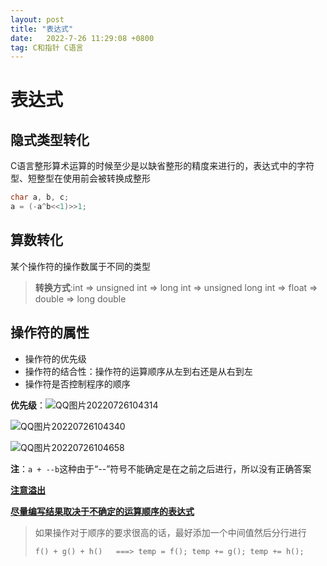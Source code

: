 ```yaml
---
layout: post
title: "表达式"  
date:   2022-7-26 11:29:08 +0800
tag: C和指针 C语言
---
```


# 表达式

## 隐式类型转化

C语言整形算术运算的时候至少是以缺省整形的精度来进行的，表达式中的字符型、短整型在使用前会被转换成整形

```C
char a, b, c;
a = (-a^b<<1)>>1;
```



## 算数转化

某个操作符的操作数属于不同的类型

>  **转换方式**:int => unsigned int => long int => unsigned long int => float => double => long double

## 操作符的属性

+ 操作符的优先级
+ 操作符的结合性：操作符的运算顺序从左到右还是从右到左
+ 操作符是否控制程序的顺序

**优先级**：![QQ图片20220726104314](E:\a学习\笔记\img\QQ图片20220726104314.png)	

![QQ图片20220726104340](E:\a学习\笔记\img\QQ图片20220726104340.png)



![QQ图片20220726104658](E:\a学习\笔记\img\QQ图片20220726104658.png)

**注**：```a + --b```这种由于“--”符号不能确定是在之前之后进行，所以没有正确答案

<u>**注意溢出**</u>

<u>**尽量编写结果取决于不确定的运算顺序的表达式**</u>

> 如果操作对于顺序的要求很高的话，最好添加一个中间值然后分行进行
>
> ```C
> f() + g() + h()   ===> temp = f(); temp += g(); temp += h();
